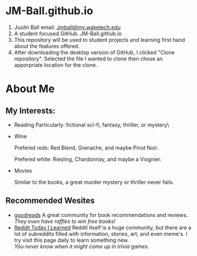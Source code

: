 # JM-Ball.github.io
1. Jusitn Ball email: Jmball@my.waketech.edu
2. A student focused GitHub. JM-Ball.github.io
3. This repository will be used to student projects and learning first hand about the features offered. 
4. After downloading the desktop version of GitHub, I clicked "Clone  repository". Selected the file I wanted to clone
then chose an apporpriate location for the clone.

# **About Me**

## My Interests:
* Reading
  Particularly: fictional sci-fi, fantasy, thriller, or mystery\
  
* Wine
  
  Prefered reds: Red Blend, Grenache, and maybe Pinot Noir.
  
  Prefered white: Riesling, Chardonnay, and maybe a Viognier.
* Movies
  
  Similar to the books, a great murder mystery or thriller never fails.

## Recommended Wesites
- [goodreads](https://www.goodreads.com/) A great community for book recommendations and reviews.  
  _They even have raffles to win free books!_
- [Reddit Today I Learned](https://www.reddit.com/r/todayilearned/) Reddit itself is a huge community, but there are a lot
  of subreddits filled with information, stories, art, and even meme's. I try visit this page daily to learn something new.  
  _You never know when it might come up in trivia games._
